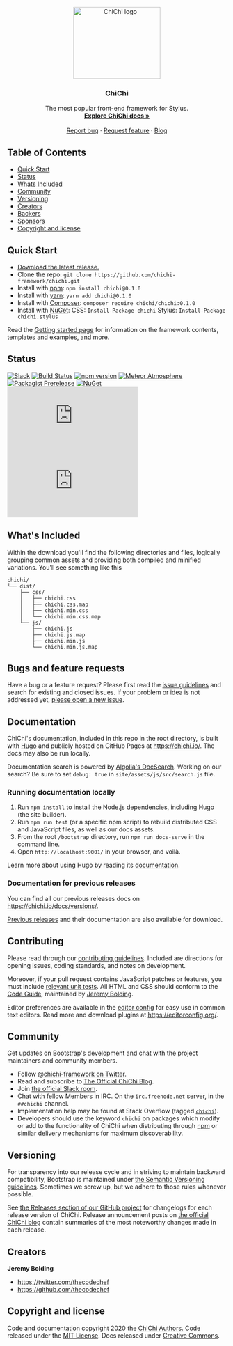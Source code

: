 <p align="center">
  <a href="https://chichi.io/">
    <img src="https://chichi.io/assets/brand/chichi-logo.png" alt="ChiChi logo" width="200" height="165">
  </a>
</p>

<h3 align="center">ChiChi</h3>

<p align="center">
  The most popular front-end framework for Stylus.
  <br>
  <a href="https://chichi.io/docs/"><strong>Explore ChiChi docs »</strong></a>
  <br>
  <br>
  <a href="https://github.com/chichi-framework/chichi/issues/new?template=bug_report.md">Report bug</a>
  ·
  <a href="https://github.com/chichi-framework/chichi/issues/new?template=feature_request.md">Request feature</a>
  ·
  <a href="https://blog.chichi.io/">Blog</a>
</p>

## Table of Contents

- [Quick Start](#quick-start)
- [Status](#status)
- [Whats Included](#whats-included)
- [Community](#community)
- [Versioning](#versioning)
- [Creators](#creators)
- [Backers](#backers)
- [Sponsors](#sponsors)
- [Copyright and license](#copyright-and-license)

## Quick Start

- [Download the latest release.](https://github.com/chichi-framework/chichi/archive/v0.1.0.zip)
- Clone the repo: `git clone https://github.com/chichi-framework/chichi.git`
- Install with [npm](https://www.npmjs.com/): `npm install chichi@0.1.0`
- Install with [yarn](https://yarnpkg.com/): `yarn add chichi@0.1.0`
- Install with [Composer](https://getcomposer.org/): `composer require chichi/chichi:0.1.0`
- Install with [NuGet](https://www.nuget.org/): CSS: `Install-Package chichi` Stylus: `Install-Package chichi.stylus`

Read the [Getting started page](https://chichi.io/docs/0.1.0/getting-started/introduction/) for information on the framework contents, templates and examples, and more.

## Status

[![Slack](https://img.shields.io/badge/slack-@chichiframework/chichi.svg?logo=slack?style=for-the-badge)](https://app.slack.com/client/T01BD36SW67/C01BK2RPYCC)
[![Build Status](https://img.shields.io/circleci/build/github/chichi-framework/chichi/master?label=CirleCi&logo=circleci&style=for-the-badge&token=59482c8a0c1e07a1a9ecd4c2454c3f0a161c68c7)](https://app.circleci.com/pipelines/github/chichi-framework/chichi)
[![npm version](https://img.shields.io/npm/v/chichi.svg)](https://www.npmjs.com/package/chichi)
[![Meteor Atmosphere](https://img.shields.io/badge/meteor-chichi-blue.svg)](https://atmospherejs.com/chichi-framework/chichi)
[![Packagist Prerelease](https://img.shields.io/packagist/vpre/chichi/chichi.svg)](https://packagist.org/packages/chichi/chichi)
[![NuGet](https://img.shields.io/nuget/vpre/chichi.svg)](https://www.nuget.org/packages/chichi/absoluteLatest)
[![CSS gzip size](https://img.badgesize.io/chichi/chichi/master/dist/css/chichi.min.css?compression=gzip&label=CSS+gzip+size)](https://github.com/chichi-framework/chichi/tree/master/dist/css/chichi.min.css)
[![JS gzip size](https://img.badgesize.io/chichi/chichi/master/dist/js/chichi.min.js?compression=gzip&label=JS+gzip+size)](https://github.com/chichi-framework/chichi/tree/master/dist/js/chichi.min.js)

## What's Included

Within the download you'll find the following directories and files, logically grouping common assets and providing both compiled and minified variations. You'll see something like this

```text
chichi/
└── dist/
    ├── css/
    │   ├── chichi.css
    │   ├── chichi.css.map
    │   ├── chichi.min.css
    │   └── chichi.min.css.map
    └── js/
        ├── chichi.js
        ├── chichi.js.map
        ├── chichi.min.js
        └── chichi.min.js.map
```

## Bugs and feature requests

Have a bug or a feature request? Please first read the [issue guidelines](https://github.com/chichi-framework/chichi/blob/master/.github/CONTRIBUTING.md#using-the-issue-tracker) and search for existing and closed issues. If your problem or idea is not addressed yet, [please open a new issue](https://github.com/chichi-framework/chichi/issues/new).

## Documentation

ChiChi's documentation, included in this repo in the root directory, is built with [Hugo](https://gohugo.io/) and publicly hosted on GitHub Pages at <https://chichi.io/>. The docs may also be run locally.

Documentation search is powered by [Algolia's DocSearch](https://community.algolia.com/docsearch/). Working on our search? Be sure to set `debug: true` in `site/assets/js/src/search.js` file.

### Running documentation locally

1. Run `npm install` to install the Node.js dependencies, including Hugo (the site builder).
2. Run `npm run test` (or a specific npm script) to rebuild distributed CSS and JavaScript files, as well as our docs assets.
3. From the root `/bootstrap` directory, run `npm run docs-serve` in the command line.
4. Open `http://localhost:9001/` in your browser, and voilà.

Learn more about using Hugo by reading its [documentation](https://gohugo.io/documentation/).

### Documentation for previous releases

You can find all our previous releases docs on <https://chichi.io/docs/versions/>.

[Previous releases](https://github.com/twbs/bootstrap/releases) and their documentation are also available for download.

## Contributing

Please read through our [contributing guidelines](https://github.com/chichi-framework/chichi/blob/master/.github/CONTRIBUTING.md). Included are directions for opening issues, coding standards, and notes on development.

Moreover, if your pull request contains JavaScript patches or features, you must include [relevant unit tests](https://github.com/chichi-framework/chichi/tree/master/js/tests). All HTML and CSS should conform to the [Code Guide](https://github.com/chichi-framework/code-guide), maintained by [Jeremy Bolding](https://github.com/thecodechef).

Editor preferences are available in the [editor config](https://github.com/chichi-framework/chichi/blob/master/.editorconfig) for easy use in common text editors. Read more and download plugins at <https://editorconfig.org/>.

## Community

Get updates on Bootstrap's development and chat with the project maintainers and community members.

- Follow [@chichi-framework on Twitter](https://twitter.com/chichiframework).
- Read and subscribe to [The Official ChiChi Blog](https://blog.chichi.io/).
- Join [the official Slack room](https://chichi-slack.slack.io/).
- Chat with fellow Members in IRC. On the `irc.freenode.net` server, in the `##chichi` channel.
- Implementation help may be found at Stack Overflow (tagged [`chichi`](https://stackoverflow.com/questions/tagged/chichi)).
- Developers should use the keyword `chichi` on packages which modify or add to the functionality of ChiChi when distributing through [npm](https://www.npmjs.com/browse/keyword/chichi) or similar delivery mechanisms for maximum discoverability.

## Versioning

For transparency into our release cycle and in striving to maintain backward compatibility, Bootstrap is maintained under [the Semantic Versioning guidelines](https://semver.org/). Sometimes we screw up, but we adhere to those rules whenever possible.

See [the Releases section of our GitHub project](https://github.com/chichi-framework/chichi/releases) for changelogs for each release version of ChiChi. Release announcement posts on [the official ChiChi blog](https://blog.chichi.io/) contain summaries of the most noteworthy changes made in each release.

## Creators

**Jeremy Bolding**

- <https://twitter.com/thecodechef>
- <https://github.com/thecodechef>


## Copyright and license

Code and documentation copyright 2020 the [ChiChi Authors.](https://github.com/chichi-framework/chichi/graphs/contributors) Code released under the [MIT License](https://github.com/chichi-framework/chichi/blob/master/LICENSE). Docs released under [Creative Commons](https://creativecommons.org/licenses/by/3.0/).
